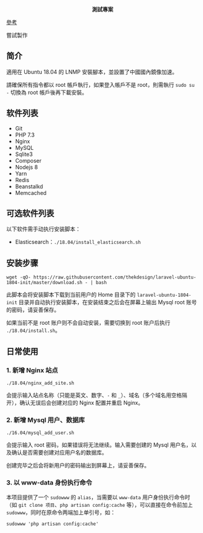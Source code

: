 <p align="center">
  <br>
  <b>測試專案</b>
  <br>
</p>

[參考](https://github.com/summerblue/laravel-ubuntu-init)

嘗試製作

## 简介

適用在 Ubuntu 18.04 的 LNMP 安裝腳本，並設置了中國國內鏡像加速。

請確保所有指令都以 root 帳戶執行，如果登入帳戶不是 root，則需執行 `sudo su -` 切換為 root 帳戶後再下載安裝。

## 软件列表

* Git
* PHP 7.3
* Nginx
* MySQL
* Sqlite3
* Composer
* Nodejs 8
* Yarn
* Redis
* Beanstalkd
* Memcached

## 可选软件列表

以下软件需手动执行安装脚本：

* Elasticsearch：`./18.04/install_elasticsearch.sh`

## 安装步骤

```
wget -qO- https://raw.githubusercontent.com/thekdesign/laravel-ubuntu-1804-init/master/download.sh - | bash
```

此脚本会将安装脚本下载到当前用户的 Home 目录下的 `laravel-ubuntu-1804-init` 目录并自动执行安装脚本，在安装结束之后会在屏幕上输出 Mysql root 账号的密码，请妥善保存。

如果当前不是 root 账户则不会自动安装，需要切换到 root 账户后执行 `./18.04/install.sh`。

## 日常使用

### 1. 新增 Nginx 站点

```
./18.04/nginx_add_site.sh
```

会提示输入站点名称（只能是英文、数字、`-` 和 `_`）、域名（多个域名用空格隔开），确认无误后会创建对应的 Nginx 配置并重启 Nginx。

### 2. 新增 Mysql 用户、数据库

```
./16.04/mysql_add_user.sh
```

会提示输入 root 密码，如果错误将无法继续。输入需要创建的 Mysql 用户名，以及确认是否需要创建对应用户名的数据库。

创建完毕之后会将新用户的密码输出到屏幕上，请妥善保存。

### 3. 以 www-data 身份执行命令

本项目提供了一个 `sudowww` 的 `alias`，当需要以 `www-data` 用户身份执行命令时（如 `git clone 项目`、`php artisan config:cache` 等），可以直接在命令前加上 `sudowww`，同时在原命令两端加上单引号，如：

```
sudowww 'php artisan config:cache'
```
